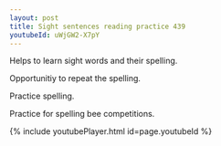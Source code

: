 ```yaml
---
layout: post
title: Sight sentences reading practice 439
youtubeId: uWjGW2-X7pY
---
```

 
 
Helps to learn sight words and their spelling.

Opportunitiy to repeat the spelling. 

Practice spelling. 
 
Practice for spelling bee competitions. 
 
{% include youtubePlayer.html id=page.youtubeId %}
 
 
